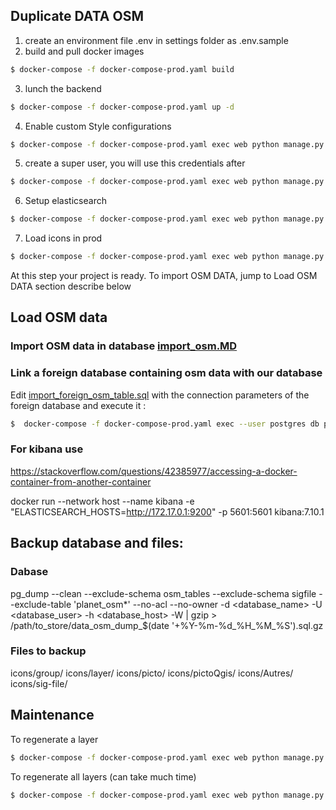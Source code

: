 ## Duplicate DATA OSM

1) create an environment file .env in settings folder as .env.sample
2) build and pull docker images 
```sh
$ docker-compose -f docker-compose-prod.yaml build
```
3) lunch the backend 
```sh
$ docker-compose -f docker-compose-prod.yaml up -d
```
4) Enable custom Style configurations
```sh
$ docker-compose -f docker-compose-prod.yaml exec web python manage.py  seedCustomStyle --settings=settings.prod
```
5) create a super user, you will use this credentials after
```sh
$ docker-compose -f docker-compose-prod.yaml exec web python manage.py  createsuperuser --settings=settings.prod
```
6) Setup elasticsearch
```sh
$ docker-compose -f docker-compose-prod.yaml exec web python manage.py  search_index --rebuild --settings=settings.prod  
```
7) Load icons in prod 
```sh
$ docker-compose -f docker-compose-prod.yaml exec web python manage.py loaddata --settings=settings.prod  seed/icon.json
```
At this step your project is ready. To import OSM DATA, jump to Load OSM DATA section describe below


## Load OSM data

### Import OSM data in  database [import_osm.MD](geosmBackend/DB/import_osm.MD)

### Link a foreign database containing osm data with our database

Edit [import_foreign_osm_table.sql](import_foreign_osm_table.sql) with the connection parameters of the foreign database and execute it :

```sh
$  docker-compose -f docker-compose-prod.yaml exec --user postgres db psql -d postgres -f /import_foreign_osm_table.sql 
```


### For kibana use
https://stackoverflow.com/questions/42385977/accessing-a-docker-container-from-another-container

docker run --network host --name kibana -e "ELASTICSEARCH_HOSTS=http://172.17.0.1:9200" -p 5601:5601 kibana:7.10.1 

## Backup database and files: 

### Dabase
pg_dump --clean --exclude-schema osm_tables --exclude-schema sigfile --exclude-table 'planet_osm*' --no-acl --no-owner -d <database_name> -U <database_user>  -h <database_host> -W  | gzip >  /path/to_store/data_osm_dump_$(date '+%Y-%m-%d_%H_%M_%S').sql.gz

### Files to backup
icons/group/
icons/layer/
icons/picto/
icons/pictoQgis/
icons/Autres/
icons/sig-file/

## Maintenance 

To regenerate a layer 
```sh
$ docker-compose -f docker-compose-prod.yaml exec web python manage.py  reGenerateQgisProject <vector_id_of_the_layer>  --settings=settings.prod  
```
To regenerate all layers (can take much time)
```sh
$ docker-compose -f docker-compose-prod.yaml exec web python manage.py  reGenerateQgisProject --settings=settings.prod  
```